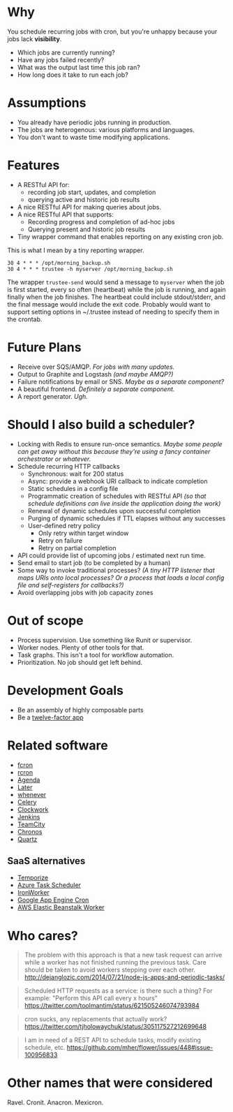 # Why

You schedule recurring jobs with cron, but you're unhappy because your jobs lack **visibility**.

* Which jobs are currently running?
* Have any jobs failed recently?
* What was the output last time this job ran?
* How long does it take to run each job?

# Assumptions

* You already have periodic jobs running in production.
* The jobs are heterogenous: various platforms and languages.
* You don't want to waste time modifying applications.

# Features

* A RESTful API for:
    - recording job start, updates, and completion
    - querying active and historic job results
* A nice RESTful API for making queries about jobs.
* A nice RESTful API that supports:
    * Recording progress and completion of ad-hoc jobs
    * Querying present and historic job results
* Tiny wrapper command that enables reporting on any existing cron job.

This is what I mean by a tiny reporting wrapper.

    30 4 * * * /opt/morning_backup.sh
    30 4 * * * trustee -h myserver /opt/morning_backup.sh

The wrapper `trustee-send` would send a message to `myserver` when the job is first started, every so often (heartbeat) while the job is running, and again finally when the job finishes. The heartbeat could include stdout/stderr, and the final message would include the exit code. Probably would want to support setting options in ~/.trustee instead of needing to specify them in the crontab.

# Future Plans

* Receive over SQS/AMQP. *For jobs with many updates.*
* Output to Graphite and Logstash *(and maybe AMQP?)*
* Failure notifications by email or SNS. *Maybe as a separate component?*
* A beautiful frontend. *Definitely a separate component.*
* A report generator. *Ugh.*

# Should I also build a scheduler?

* Locking with Redis to ensure run-once semantics. *Maybe some people can get away without this because they're using a fancy container orchestrator or whatever.*
* Schedule recurring HTTP callbacks
    * Synchronous: wait for 200 status
    * Async: provide a webhook URI callback to indicate completion
    * Static schedules in a config file
    * Programmatic creation of schedules with RESTful API *(so that schedule definitions can live inside the application doing the work)*
    * Renewal of dynamic schedules upon successful completion
    * Purging of dynamic schedules if TTL elapses without any successes
    * User-defined retry policy
        - Only retry within target window
        - Retry on failure
        - Retry on partial completion
* API could provide list of upcoming jobs / estimated next run time.
* Send email to start job (to be completed by a human)
* Some way to invoke traditional processes? *(A tiny HTTP listener that maps URIs onto local processes? Or a process that loads a local config file and self-registers for callbacks?)*
* Avoid overlapping jobs with job capacity zones

# Out of scope

* Process supervision. Use something like Runit or supervisor.
* Worker nodes. Plenty of other tools for that.
* Task graphs. This isn't a tool for workflow automation.
* Prioritization. No job should get left behind.

# Development Goals

* Be an assembly of highly composable parts
* Be a [twelve-factor app](http://12factor.net/)

# Related software

* [fcron](http://fcron.free.fr/)
* [rcron](https://code.google.com/p/rcron/)
* [Agenda](https://github.com/rschmukler/agenda)
* [Later](http://bunkat.github.io/later/)
* [whenever](https://github.com/javan/whenever)
* [Celery](http://www.celeryproject.org/)
* [Clockwork](https://github.com/tomykaira/clockwork)
* [Jenkins](https://jenkins-ci.org/)
* [TeamCity](https://www.jetbrains.com/teamcity/)
* [Chronos](https://mesos.github.io/chronos/)
* [Quartz](http://quartz-scheduler.org/)

## SaaS alternatives

* [Temporize](http://temporize.net/)
* [Azure Task Scheduler](http://azure.microsoft.com/en-us/services/scheduler/)
* [IronWorker](http://www.iron.io/pricing/#worker)
* [Google App Engine Cron](https://cloud.google.com/appengine/features/#cron)
* [AWS Elastic Beanstalk Worker](https://medium.com/@joelennon/running-cron-jobs-on-amazon-web-services-aws-elastic-beanstalk-a41d91d1c571)

# Who cares?

> The problem with this approach is that a new task request can arrive while a worker has not finished running the previous task. Care should be taken to avoid workers stepping over each other.
http://dejanglozic.com/2014/07/21/node-js-apps-and-periodic-tasks/

> Scheduled HTTP requests as a service: is there such a thing? For example: "Perform this API call every x hours"
https://twitter.com/toolmantim/status/621505246074793984

> cron sucks, any replacements that actually work?
https://twitter.com/tjholowaychuk/status/305117527212699648

> I am in need of a REST API to schedule tasks, modify existing schedule, etc.
https://github.com/mher/flower/issues/448#issue-100956833

# Other names that were considered

Ravel. Cronit. Anacron. Mexicron. 
